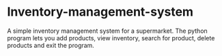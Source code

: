 # Inventory-management-system
A simple inventory management system for a supermarket. The python program lets you add products, view inventory, search for product,  delete products and exit the program.
